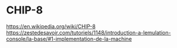 # CHIP-8

https://en.wikipedia.org/wiki/CHIP-8
https://zestedesavoir.com/tutoriels/1148/introduction-a-lemulation-console/la-base/#1-implementation-de-la-machine
